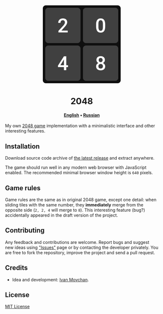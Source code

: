 <div align="center">

![2048](images/logo.png)

# 2048

#### [English](README.md) &bull; [Russian](README-RU.md)

</div>

My own [2048 game](https://en.wikipedia.org/wiki/2048_(video_game)) implementation with a minimalistic interface and other interesting features.

## Installation

Download source code archive of [the latest release](https://github.com/ivan-movchan/2048/releases/latest) and extract anywhere.

The game should run well in any modern web browser with JavaScript enabled. The recommended minimal browser window height is `640` pixels.

## Game rules

Game rules are the same as in original 2048 game, except one detail: when sliding tiles with the same number, they **immediately** merge from the opposite side (`2, 2, 4` will merge to `8`). This interesting feature (bug?) accidentally appeared in the draft version of the project.

## Contributing

Any feedback and contributions are welcome. Report bugs and suggest new ideas using ["Issues"](https://github.com/ivan-movchan/2048/issues) page or by contacting the developer privately. You are free to fork the repository, improve the project and send a pull request.

## Credits

- Idea and development: [Ivan Movchan](https://github.com/ivan-movchan).

## License

[MIT License](LICENSE)
